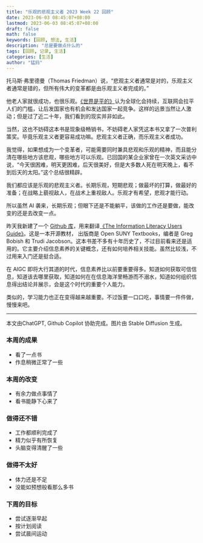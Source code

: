```yaml
---
title: "乐观的悲观主义者 2023 Week 22 回顾"
date: 2023-06-03 08:45:07+08:00
lastmod: 2023-06-03 08:45:07+08:00
draft: false
math: false
keywords: [回顾, 想法, 生活]
description: "总是要做点什么的"
tags: [回顾, 记录, 生活]
categories: [生活]
author: "猛犸"
---
```


托马斯·弗里德曼（Thomas Friedman）说，“悲观主义者通常是对的，乐观主义者通常是错的，但所有伟大的变革都是由乐观主义者完成的。”

他老人家就很成功，也很乐观。[《世界是平的》](https://book.douban.com/subject/3184666/)认为全球化会持续，互联网会拉平人们的门槛，让后发国家也有机会和发达国家一起竞争。这样的远景当然让人激动；但是过了近二十年，我们看到的现实并非如此。

当然，这也不妨碍这本书是现象级畅销书，不妨碍老人家凭这本书又拿了一次普利策奖。毕竟乐观主义者更容易成功嘛。悲观主义者正确，而乐观主义者成功。

我觉得，如果想成为一个变革者，可能需要同时兼具悲观和乐观的精神，而且能分清在哪些地方该悲观，哪些地方可以乐观。已回国的某企业家曾在一次英文采访中说，“今天很困难，明天更困难，后天很美好，但是大多数人死在明天晚上，看不到后天的太阳。”这个总结很精辟。

我们都应该是乐观的悲观主义者。长期乐观，短期悲观；做最坏的打算，做最好的准备；在战略上藐视敌人，在战术上重视敌人。乐观才有希望，悲观才能行动。

所以虽然 AI 袭来，长期乐观；但眼下还是不能躺平，该做的工作还是要做，能改变的还是去改变一点。

昨天我新建了一个 [Github 库](https://github.com/mammoth2008/tilug)，用来翻译[《The Information Literacy Users Guide》](https://libraries.idaho.gov/files/The-Information-Literacy-Users-Guide-pdf%20(2).pdf)。这是一本开源教材， 出版商是 Open SUNY Textbooks，编者是 Greg Bobish 和 Trudi Jacobson。这本书差不多有十年历史了，不过目前看来还是适用的。它主要介绍信息素养的关键概念，还有如何培养相关技能。虽然比较浅，不过用来入门还是挺合适。

在 AIGC 即将大行其道的时代，信息素养比以前要重要得多。知道如何获取可信信息，知道该去哪里获取，知道如何在在信息海洋里畅游而不溺水，知道如何组织信息得出结论并展示，会是这个时代的重要个人能力。

类似的，学习能力也正在变得越来越重要。不过饭要一口口吃，事情要一件件做，慢慢来吧。

---

本文由ChatGPT, Github Copilot 协助完成。图片由 Stable Diffusion 生成。

### 本周的成果

- 看了一点书
- 作息稍微正常了一些

### 本周的改变

- 有余力做点事情了
- 看书能静下心来了

### 做得还不错

- 工作都顺利完成了
- 精力似乎有所恢复
- 头脑变得清醒了一些

### 做得不太好

- 体力还是不足
- 没能如预想般看那么多书

### 下周的目标

- 尝试逐渐早起
- 按计划阅读
- 尝试晨间运动
